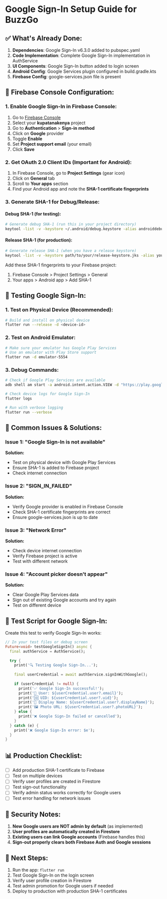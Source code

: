 # Google Sign-In Setup Guide for BuzzGo

## ✅ **What's Already Done:**

1. **Dependencies**: Google Sign-In v6.3.0 added to pubspec.yaml
2. **Code Implementation**: Complete Google Sign-In implementation in AuthService
3. **UI Components**: Google Sign-In button added to login screen
4. **Android Config**: Google Services plugin configured in build.gradle.kts
5. **Firebase Config**: google-services.json file is present

## 🔧 **Firebase Console Configuration:**

### **1. Enable Google Sign-In in Firebase Console:**
1. Go to [Firebase Console](https://console.firebase.google.com)
2. Select your **kupatanakenya** project
3. Go to **Authentication** > **Sign-in method**
4. Click on **Google** provider
5. Toggle **Enable**
6. Set **Project support email** (your email)
7. Click **Save**

### **2. Get OAuth 2.0 Client IDs (Important for Android):**
1. In Firebase Console, go to **Project Settings** (gear icon)
2. Click on **General** tab
3. Scroll to **Your apps** section
4. Find your Android app and note the **SHA-1 certificate fingerprints**

### **3. Generate SHA-1 for Debug/Release:**

#### **Debug SHA-1 (for testing):**
```bash
# Generate debug SHA-1 (run this in your project directory)
keytool -list -v -keystore ~/.android/debug.keystore -alias androiddebugkey -storepass android -keypass android
```

#### **Release SHA-1 (for production):**
```bash
# Generate release SHA-1 (when you have a release keystore)
keytool -list -v -keystore path/to/your/release-keystore.jks -alias your-key-alias
```

Add these SHA-1 fingerprints to your Firebase project:
1. Firebase Console > Project Settings > General
2. Your apps > Android app > Add SHA-1

## 📱 **Testing Google Sign-In:**

### **1. Test on Physical Device (Recommended):**
```bash
# Build and install on physical device
flutter run --release -d <device-id>
```

### **2. Test on Android Emulator:**
```bash
# Make sure your emulator has Google Play Services
# Use an emulator with Play Store support
flutter run -d emulator-5554
```

### **3. Debug Commands:**
```bash
# Check if Google Play Services are available
adb shell am start -a android.intent.action.VIEW -d "https://play.google.com/store/apps/details?id=com.google.android.gms"

# Check device logs for Google Sign-In
flutter logs

# Run with verbose logging
flutter run --verbose
```

## 🐛 **Common Issues & Solutions:**

### **Issue 1: "Google Sign-In is not available"**
**Solution:** 
- Test on physical device with Google Play Services
- Ensure SHA-1 is added to Firebase project
- Check internet connection

### **Issue 2: "SIGN_IN_FAILED"**
**Solution:**
- Verify Google provider is enabled in Firebase Console
- Check SHA-1 certificate fingerprints are correct
- Ensure google-services.json is up to date

### **Issue 3: "Network Error"**
**Solution:**
- Check device internet connection
- Verify Firebase project is active
- Test with different network

### **Issue 4: "Account picker doesn't appear"**
**Solution:**
- Clear Google Play Services data
- Sign out of existing Google accounts and try again
- Test on different device

## 🧪 **Test Script for Google Sign-In:**

Create this test to verify Google Sign-In works:

```dart
// In your test files or debug screen
Future<void> testGoogleSignIn() async {
  final authService = AuthService();
  
  try {
    print('🔍 Testing Google Sign-In...');
    
    final userCredential = await authService.signInWithGoogle();
    
    if (userCredential != null) {
      print('✅ Google Sign-In successful!');
      print('👤 User: ${userCredential.user?.email}');
      print('🆔 UID: ${userCredential.user?.uid}');
      print('📱 Display Name: ${userCredential.user?.displayName}');
      print('🖼️ Photo URL: ${userCredential.user?.photoURL}');
    } else {
      print('❌ Google Sign-In failed or cancelled');
    }
  } catch (e) {
    print('❌ Google Sign-In error: $e');
  }
}
```

## 📊 **Production Checklist:**

- [ ] Add production SHA-1 certificate to Firebase
- [ ] Test on multiple devices
- [ ] Verify user profiles are created in Firestore
- [ ] Test sign-out functionality
- [ ] Verify admin status works correctly for Google users
- [ ] Test error handling for network issues

## 🔐 **Security Notes:**

1. **New Google users are NOT admin by default** (as implemented)
2. **User profiles are automatically created in Firestore**
3. **Existing users can link Google accounts** (Firebase handles this)
4. **Sign-out properly clears both Firebase Auth and Google sessions**

## 🚀 **Next Steps:**

1. Run the app: `flutter run`
2. Test Google Sign-In on the login screen
3. Verify user profile creation in Firestore
4. Test admin promotion for Google users if needed
5. Deploy to production with production SHA-1 certificates
